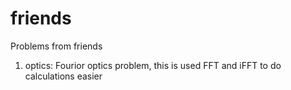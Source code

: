 # friends
Problems from friends 
1. optics: Fourior optics problem, this is used FFT and iFFT to do calculations easier 